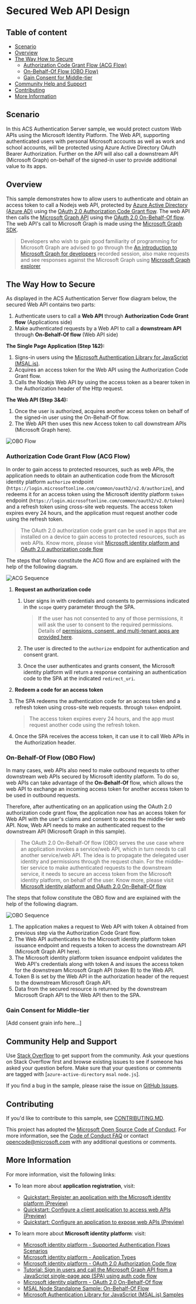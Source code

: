 # Secured Web API Design

## Table of content

- [Scenario](#scenario)
- [Overview](#overview)
- [The Way How to Secure](#the-way-how-to-secure)
  - [Authorization Code Grant Flow (ACG Flow)](#authorization-code-grant-flow-acg-flow)
  - [On-Behalf-Of Flow (OBO Flow)](#on-behalf-of-flow-obo-flow)
  - [Gain Consent for Middle-tier](#gain-consent-for-middle-tier)
- [Community Help and Support](#community-help-and-support)
- [Contributing](#contributing)
- [More Information](#more-information)

## Scenario

In this ACS Authentication Server sample, we would protect custom Web APIs using the Microsoft Identity Platform. The Web API, supporting authenticated users with personal Microsoft accounts as well as work and school accounts, will be protected using Azure Active Directory OAuth Bearer Authorization. Further on the API will also call a downstream API (Microsoft Graph) on-behalf of the signed-in user to provide additional value to its apps.

## Overview

This sample demonstrates how to allow users to authenticate and obtain an access token to call a Nodejs web API, protected by [Azure Active Directory (Azure AD)](https://azure.microsoft.com/services/active-directory/) using the [OAuth 2.0 Authorization Code Grant flow](https://docs.microsoft.com/azure/active-directory/develop/v2-oauth2-auth-code-flow). The web API then calls the [Microsoft Graph API](https://developer.microsoft.com/graph) using the [OAuth 2.0 On-Behalf-Of flow](https://docs.microsoft.com/azure/active-directory/develop/v2-oauth2-on-behalf-of-flow). The web API's call to Microsoft Graph is made using the [Microsoft Graph SDK](https://docs.microsoft.com/graph/sdks/sdks-overview).

> Developers who wish to gain good familiarity of programming for Microsoft Graph are advised to go through the [An introduction to Microsoft Graph for developers](https://www.youtube.com/watch?v=EBbnpFdB92A) recorded session, also make requests and see responses against the Microsoft Graph using [Microsoft Graph explorer](https://developer.microsoft.com/graph/graph-explorer)

## The Way How to Secure

As displayed in the ACS Authentication Server flow diagram below, the secured Web API contains two parts:

1. Authenticate users to call a **Web API** through **Authorization Code Grant flow** (Applications side)
2. Make authenticated requests by a Web API to call a **downstream API** through **On-Behalf-Of flow** (Web API side)

**The Single Page Application (Step 1&2):**

1. Signs-in users using the [Microsoft Authentication Library for JavaScript (MSAL.js)](https://github.com/AzureAD/microsoft-authentication-library-for-js).
2. Acquires an access token for the Web API using the Authorization Code Grant flow.
3. Calls the Nodejs Web API by using the access token as a bearer token in the Authorization header of the Http request.

**The Web API (Step 3&4):**

1. Once the user is authorized, acquires another access token on behalf of the signed-in user using the On-Behalf-Of flow.
2. The Web API then uses this new Access token to call downstream APIs (Microsoft Graph here).

![OBO Flow](../images/ACS-Authentication-Server-Sample_Secured-Web-API-Flow.png)

### Authorization Code Grant Flow (ACG Flow)

In order to gain access to protected resources, such as web APIs, the application needs to obtain an authentication code from the Microsoft identity platform `authorize` endpoint (`https://login.microsoftonline.com/common/oauth2/v2.0/authorize`), and redeems it for an access token using the Microsoft identity platform `token` endpoint (`https://login.microsoftonline.com/common/oauth2/v2.0/token`) and a refresh token using cross-site web requests. The access token expires every 24 hours, and the application must request another code using the refresh token.

>The OAuth 2.0 authorization code grant can be used in apps that are installed on a device to gain access to protected resources, such as web APIs. Know more, please visit [Microsoft identity platform and OAuth 2.0 authorization code flow](https://docs.microsoft.com/azure/active-directory/develop/v2-oauth2-auth-code-flow)

The steps that follow constitute the ACG flow and are explained with the help of the following diagram.

![ACG Sequence](../images/ACS-Authentication-Server-Sample_ACG-Sequence.png)

1. **Request an authorization code**

   1. User signs in with credentials and consents to permissions indicated in the `scope` query parameter through the SPA.

      > If the user has not consented to any of those permissions, it will ask the user to consent to the required permissions. Details of [permissions, consent, and multi-tenant apps are provided here](https://docs.microsoft.com/en-us/azure/active-directory/develop/v2-permissions-and-consent).

   2. The user is directed to the `authorize` endpoint for authentication and consent grant.

   3. Once the user authenticates and grants consent, the Microsoft identity platform will return a response containing  an authentication code to the SPA at the indicated `redirect_uri`.

2.  **Redeem a code for an access token**

   1. The SPA redeems the authentication code for an access token and a refresh token using cross-site web requests. through `token` endpoint.

      > The access token expires every 24 hours, and the app must request another code using the refresh token.

   2. Once the SPA receives the access token, it can use it to call Web APIs in the Authorization header.

### On-Behalf-Of Flow (OBO Flow)

In many cases, web APIs also need to make outbound requests to other downstream web APIs secured by Microsoft identity platform. To do so, web APIs can take advantage of the **On-Behalf-Of** flow, which allows the web API to exchange an incoming access token for another access token to be used in outbound requests.

Therefore, after authenticating on an application using the OAuth 2.0 authorization code grant flow, the application now has an access token for Web API with the user's claims and consent to access the middle-tier web API. Now, Web API needs to make an authenticated request to the downstream API (Microsoft Graph in this sample).

> The OAuth 2.0 On-Behalf-Of flow (OBO) serves the use case where an application invokes a service/web API, which in turn needs to call another service/web API. The idea is to propagate the delegated user identity and permissions through the request chain. For the middle-tier service to make authenticated requests to the downstream service, it needs to secure an access token from the Microsoft identity platform, on behalf of the user. Know more, please visit [Microsoft identity platform and OAuth 2.0 On-Behalf-Of flow](https://docs.microsoft.com/azure/active-directory/develop/v2-oauth2-on-behalf-of-flow)

The steps that follow constitute the OBO flow and are explained with the help of the following diagram.

![OBO Sequence](../images/ACS-Authentication-Server-Sample_OBO-Sequence.png)

1. The application makes a request to Web API with token A obtained from previous step via the Authorization Code Grant flow.
2. The Web API authenticates to the Microsoft identity platform token issuance endpoint and requests a token to access the downstream API (Microsoft Graph API here).
3. The Microsoft identity platform token issuance endpoint validates the Web API's credentials along with token A and issues the access token for the downstream Microsoft Graph API (token B) to the Web API.
4. Token B is set by the Web API in the authorization header of the request to the downstream Microsoft Graph API.
5. Data from the secured resource is returned by the downstream Microsoft Graph API to the Web API then to the SPA.

### Gain Consent for Middle-tier

[Add consent grain info here...]

## Community Help and Support

Use [Stack Overflow](http://stackoverflow.com/questions/tagged/msal) to get support from the community. Ask your questions on Stack Overflow first and browse existing issues to see if someone has asked your question before. Make sure that your questions or comments are tagged with [`azure-active-directory` `msal` `node.js`].

If you find a bug in the sample, please raise the issue on [GitHub Issues](https://github.com/Azure-Samples/communication-services-authentication-hero-nodejs/issues).

## Contributing

If you'd like to contribute to this sample, see [CONTRIBUTING.MD](../../CONTRIBUTING.md).

This project has adopted the [Microsoft Open Source Code of Conduct](https://opensource.microsoft.com/codeofconduct/). For more information, see the [Code of Conduct FAQ](https://opensource.microsoft.com/codeofconduct/faq/) or contact [opencode@microsoft.com](mailto:opencode@microsoft.com) with any additional questions or comments.

## More Information

For more information, visit the following links:

- To lean more about **application registration**, visit:

  - [Quickstart: Register an application with the Microsoft identity platform (Preview)](https://docs.microsoft.com/azure/active-directory/develop/quickstart-register-app)
  - [Quickstart: Configure a client application to access web APIs (Preview)](https://docs.microsoft.com/azure/active-directory/develop/quickstart-configure-app-access-web-apis)
  - [Quickstart: Configure an application to expose web APIs (Preview)](https://docs.microsoft.com/azure/active-directory/develop/quickstart-configure-app-expose-web-apis)
- To learn more about **Microsoft identity platform**: visit:
  - [Microsoft identity platform - Supported Authentication Flows Scenarios](https://docs.microsoft.com/azure/active-directory/develop/msal-authentication-flows)
  - [Microsoft identity platform - Application Types](https://docs.microsoft.com/azure/active-directory/develop/v2-app-types)
  - [Microsoft identity platform - OAuth 2.0 Authorization Code flow](https://docs.microsoft.com/azure/active-directory/develop/v2-oauth2-auth-code-flow)
  - [Tutorial: Sign in users and call the Microsoft Graph API from a JavaScript single-page app (SPA) using auth code flow](https://docs.microsoft.com/azure/active-directory/develop/tutorial-v2-javascript-auth-code)
  - [Microsoft identity platform - OAuth 2.0 On-Behalf-Of flow](https://docs.microsoft.com/azure/active-directory/develop/v2-oauth2-on-behalf-of-flow)
  - [MSAL Node Standalone Sample: On-Behalf-Of Flow](https://github.com/AzureAD/microsoft-authentication-library-for-js/blob/dev/samples/msal-node-samples/on-behalf-of/README.md)
  - [Microsoft Authentication Library for JavaScript (MSAL.js) Samples](https://github.com/AzureAD/microsoft-authentication-library-for-js/tree/dev/samples)
